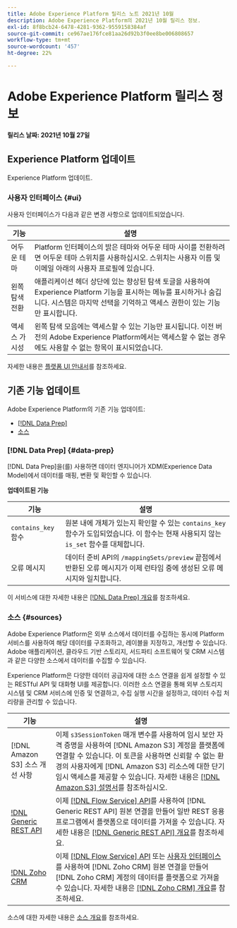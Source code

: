 ```yaml
---
title: Adobe Experience Platform 릴리스 노트 2021년 10월
description: Adobe Experience Platform의 2021년 10월 릴리스 정보.
exl-id: 8f8bcb24-6478-4281-9362-9559158384af
source-git-commit: ce967ae176fce81aa26d92b3f0ee8be006808657
workflow-type: tm+mt
source-wordcount: '457'
ht-degree: 22%

---
```


# Adobe Experience Platform 릴리스 정보

**릴리스 날짜: 2021년 10월 27일**

## Experience Platform 업데이트

Experience Platform 업데이트.

### 사용자 인터페이스 {#ui}

사용자 인터페이스가 다음과 같은 변경 사항으로 업데이트되었습니다.

| 기능 | 설명 |
| --- | --- |
| 어두운 테마 | Platform 인터페이스의 밝은 테마와 어두운 테마 사이를 전환하려면 어두운 테마 스위치를 사용하십시오. 스위치는 사용자 이름 및 이메일 아래의 사용자 프로필에 있습니다. |
| 왼쪽 탐색 전환 | 애플리케이션 헤더 상단에 있는 향상된 탐색 토글을 사용하여 Experience Platform 기능을 표시하는 메뉴를 표시하거나 숨깁니다. 시스템은 마지막 선택을 기억하고 액세스 권한이 있는 기능만 표시합니다. |
| 액세스 가시성 | 왼쪽 탐색 모음에는 액세스할 수 있는 기능만 표시됩니다. 이전 버전의 Adobe Experience Platform에서는 액세스할 수 없는 경우에도 사용할 수 없는 항목이 표시되었습니다. |

자세한 내용은 [플랫폼 UI 안내서](../../landing/ui-guide.md)를 참조하세요.

## 기존 기능 업데이트

Adobe Experience Platform의 기존 기능 업데이트:

- [[!DNL Data Prep]](#data-prep)
- [소스](#sources)

### [!DNL Data Prep] {#data-prep}

[!DNL Data Prep]을(를) 사용하면 데이터 엔지니어가 XDM(Experience Data Model)에서 데이터를 매핑, 변환 및 확인할 수 있습니다.

**업데이트된 기능**

| 기능 | 설명 |
| --- | --- |
| `contains_key` 함수 | 원본 내에 개체가 있는지 확인할 수 있는 `contains_key` 함수가 도입되었습니다. 이 함수는 현재 사용되지 않는 `is_set` 함수를 대체합니다. |
| 오류 메시지 | 데이터 준비 API의 `/mappingSets/preview` 끝점에서 반환된 오류 메시지가 이제 런타임 중에 생성된 오류 메시지와 일치합니다. |

이 서비스에 대한 자세한 내용은 [[!DNL Data Prep] 개요](../../data-prep/home.md)를 참조하세요.

### 소스 {#sources}

Adobe Experience Platform은 외부 소스에서 데이터를 수집하는 동시에 Platform 서비스를 사용하여 해당 데이터를 구조화하고, 레이블을 지정하고, 개선할 수 있습니다. Adobe 애플리케이션, 클라우드 기반 스토리지, 서드파티 소프트웨어 및 CRM 시스템과 같은 다양한 소스에서 데이터를 수집할 수 있습니다.

Experience Platform은 다양한 데이터 공급자에 대한 소스 연결을 쉽게 설정할 수 있는 RESTful API 및 대화형 UI를 제공합니다. 이러한 소스 연결을 통해 외부 스토리지 시스템 및 CRM 서비스에 인증 및 연결하고, 수집 실행 시간을 설정하고, 데이터 수집 처리량을 관리할 수 있습니다.

| 기능 | 설명 |
| --- | --- |
| [!DNL Amazon S3] 소스 개선 사항 | 이제 `s3SessionToken` 매개 변수를 사용하여 임시 보안 자격 증명을 사용하여 [!DNL Amazon S3] 계정을 플랫폼에 연결할 수 있습니다. 이 토큰을 사용하면 신뢰할 수 없는 환경의 사용자에게 [!DNL Amazon S3] 리소스에 대한 단기 임시 액세스를 제공할 수 있습니다. 자세한 내용은 [[!DNL Amazon S3] 설명서](../../sources/connectors/cloud-storage/s3.md#prerequisites)를 참조하십시오. |
| [!DNL Generic REST API](Beta) | 이제 [[!DNL Flow Service] API](../../sources/tutorials/api/create/protocols/generic-rest.md)를 사용하여 [!DNL Generic REST API] 원본 연결을 만들어 일반 REST 응용 프로그램에서 플랫폼으로 데이터를 가져올 수 있습니다. 자세한 내용은 [[!DNL Generic REST API] 개요](../../sources/connectors/protocols/generic-rest.md)를 참조하세요. |
| [!DNL Zoho CRM](Beta) | 이제 [[!DNL Flow Service] API](../../sources/tutorials/api/create/crm/zoho.md) 또는 [사용자 인터페이스](../../sources/tutorials/ui/create/crm/zoho.md)를 사용하여 [!DNL Zoho CRM] 원본 연결을 만들어 [!DNL Zoho CRM] 계정의 데이터를 플랫폼으로 가져올 수 있습니다. 자세한 내용은 [[!DNL Zoho CRM] 개요](../../sources/connectors/crm/zoho.md)를 참조하세요. |

소스에 대한 자세한 내용은 [소스 개요](../../sources/home.md)를 참조하세요.
